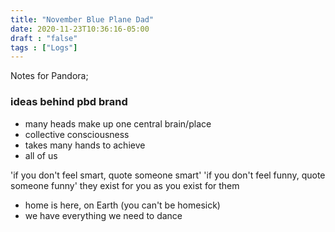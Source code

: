 ```yaml
---
title: "November Blue Plane Dad"
date: 2020-11-23T10:36:16-05:00
draft : "false"
tags : ["Logs"]
---
```


<!--more-->

Notes for Pandora;

### ideas behind pbd brand

- many heads make up one central brain/place
- collective consciousness
- takes many hands to achieve
- all of us

'if you don't feel smart, quote someone smart'
'if you don't feel funny, quote someone funny'
they exist for you as you exist for them

- home is here, on Earth (you can't be homesick)
- we have everything we need to dance

<!--

| Dailies        | Questions           | Answers  |
| ------------- |:-------------:| -----:|
| Read()      | *What did you read?* | X |
| Write()      | *What did you write?*      |   X |
| Create() | *What did you make?*      |    X |
| Exercise() | *Dance workout (or otherwise?)*      |    X |
| Audio() | *You recorded what:*      |    X |
| Video() | *You filmed what:*      |    X |
| Finish() | *You bounced what track:*      |    X |
| Live() | *You sang what live:*      |    X |
| Finish2() | *You made what visuals*      |    X |
| Phone() | *You called who:*      |    X |
| Share() | *Uploaded what to archive:*      |    X |
| PBD() | *You did what for PBD?*      |    X |
| Web() | *You did what to POLIW.AT?*      |    X |
| Love&Legacy() | *You did what for friends/fam?*      |    X |
| God() | *You're grateful for what?*      |    X |
<sub>v1.0</sub>

 -->
